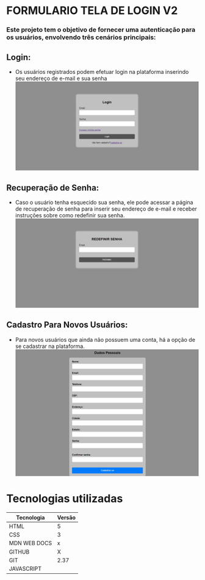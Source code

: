 # FORMULARIO TELA DE LOGIN V2
### Este projeto tem o objetivo de fornecer uma autenticação para os usuários, envolvendo três cenários principais:
## Login: 
* Os usuários registrados podem efetuar login na plataforma inserindo seu endereço de e-mail e sua senha
![teladelogin](tela%20de%20login.jpeg)


## Recuperação de Senha:
* Caso o usuário tenha esquecido sua senha, ele pode acessar a página de recuperação de senha para inserir seu endereço de e-mail e receber instruções sobre como redefinir sua senha.
![teladeredefinição](tela%20de%20redefinição.jpeg)
## Cadastro Para Novos Usuários:
 * Para novos usuários que ainda não possuem uma conta, há a opção de se cadastrar na plataforma.
 ![teladecadastro](tela%20de%20cadastro.jpeg)

# Tecnologias utilizadas

| Tecnologia    | Versão    |
|---------------|-----------|
| HTML          |   5       |
| CSS           |   3       |
| MDN WEB DOCS  |   x       |
| GITHUB        |   X       |
| GIT           |   2.37    |
| JAVASCRIPT    |           |
